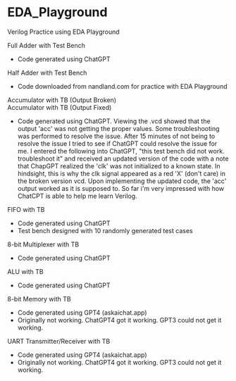 # EDA_Playground
Verilog Practice using EDA Playground

Full Adder with Test Bench
- Code generated using ChatGPT

Half Adder with Test Bench
- Code downloaded from nandland.com for practice with EDA Playground

Accumulator with TB (Output Broken)
<br />Accumulator with TB (Output Fixed)
- Code generated using ChatGPT. Viewing the .vcd showed that the output 'acc' was not getting the proper values. Some troubleshooting was performed to resolve the issue. After 15 minutes of not being to resolve the issue I tried to see if ChatGPT could resolve the issue for me. I entered the following into ChatGPT, "this test bench did not work. troubleshoot it" and received an updated version of the code with a note that ChapGPT realized the 'clk' was not initialized to a known state. In hindsight, this is why the clk signal appeared as a red 'X' (don't care) in the broken version vcd. Upon implementing the updated code, the 'acc' output worked as it is supposed to. So far i'm very impressed with how ChatCPT is able to help me learn Verilog.

FIFO with TB
- Code generated using ChatGPT
- Test bench designed with 10 randomly generated test cases

8-bit Multiplexer with TB
- Code generated using ChatGPT

ALU with TB
- Code generated using ChatGPT

8-bit Memory with TB
- Code generated using GPT4 (askaichat.app)
- Originally not working. ChatGPT4 got it working. GPT3 could not get it working.

UART Transmitter/Receiver with TB
- Code generated using GPT4 (askaichat.app)
- Originally not working. ChatGPT4 got it working. GPT3 could not get it working.
